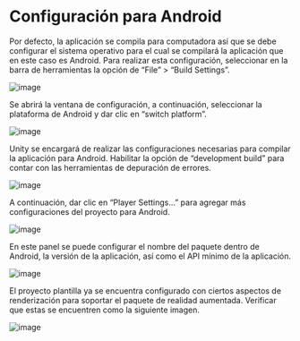 # Configuración para Android
Por defecto, la aplicación se compila para computadora así que se debe configurar el sistema operativo para el cual se compilará la aplicación que en este caso es Android.
Para realizar esta configuración, seleccionar en la barra de herramientas la opción de “File” > “Build Settings”.

![image](https://github.com/devemg/historiAR/assets/43097082/aa966376-0674-4d7d-be1a-3306d40fb25a)

Se abrirá la ventana de configuración, a continuación, seleccionar la plataforma de Android y dar clic en “switch platform”.

![image](https://github.com/devemg/historiAR/assets/43097082/19d8b693-b74c-4f56-bf4c-e8039d68f6c5)

Unity se encargará de realizar las configuraciones necesarias para compilar la aplicación para Android. Habilitar la opción de “development build” para contar con las herramientas de depuración de errores. 

![image](https://github.com/devemg/historiAR/assets/43097082/12ddfb6a-03ae-45eb-9716-2fc63e7455d9)

A continuación, dar clic en “Player Settings…” para agregar más configuraciones del proyecto para Android. 

![image](https://github.com/devemg/historiAR/assets/43097082/7be4b9b5-3cf0-48d7-a5af-4d900949f3e7)

En este panel se puede configurar el nombre del paquete dentro de Android, la versión de la aplicación, así como el API mínimo de la aplicación.

![image](https://github.com/devemg/historiAR/assets/43097082/42fe522a-8c48-4326-93c0-b172981d8138)

El proyecto plantilla ya se encuentra configurado con ciertos aspectos de renderización para soportar el paquete de realidad aumentada. Verificar que estas se encuentren como la siguiente imagen. 

![image](https://github.com/devemg/historiAR/assets/43097082/a855ecdf-49a0-42f2-b73b-18b934301e55)
